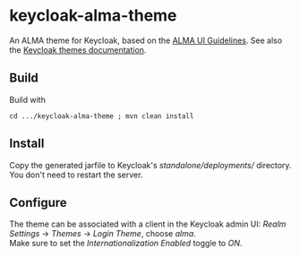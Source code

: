 # keycloak-alma-theme

An ALMA theme for Keycloak, based on the 
[ALMA UI Guidelines](https://confluence.alma.cl/pages/viewpage.action?spaceKey=ICT&title=ALMA+Web+UI+Guidelines).
See also the [Keycloak themes documentation](https://www.keycloak.org/docs/latest/server_development/#_themes).

## Build
Build with
```
cd .../keycloak-alma-theme ; mvn clean install
```

## Install

Copy the generated jarfile to Keycloak's _standalone/deployments/_
directory.  
You don't need to restart the server.

## Configure

The theme can be associated with a client in 
the Keycloak admin UI: 
_Realm  Settings_ &rarr; _Themes_ &rarr; _Login Theme_, choose _alma_.  
Make sure to set the _Internationalization Enabled_ toggle to _ON_.
